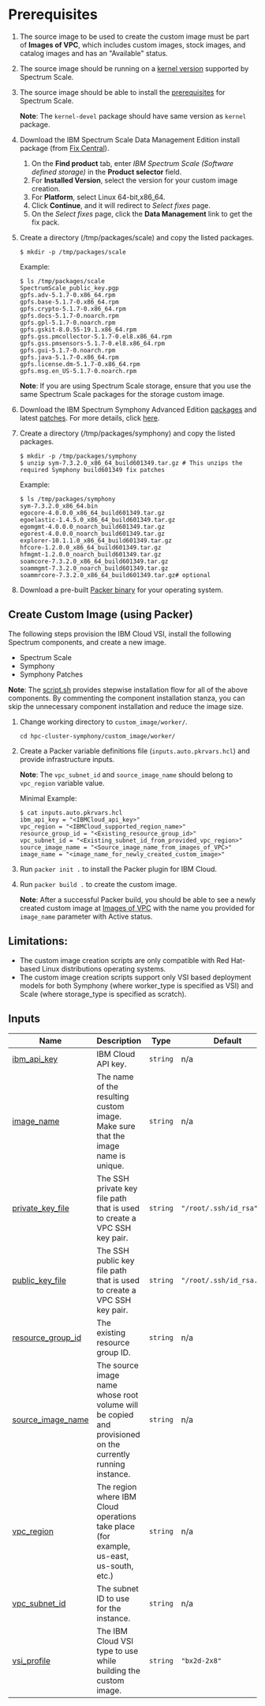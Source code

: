 # Prerequisites

1. The source image to be used to create the custom image must be part of **Images of VPC**, which includes custom images, stock images, and catalog images and has an "Available" status.


2. The source image should be running on a [kernel version](https://www.ibm.com/docs/en/spectrum-scale?topic=STXKQY/gpfsclustersfaq.html#fsi) supported by Spectrum Scale.


3. The source image should be able to install the [prerequisites](https://www.ibm.com/docs/en/spectrum-scale/5.1.5?topic=gpfs-software-requirements) for Spectrum Scale.
   
   **Note**: The `kernel-devel` package should have same version as `kernel` package. 


4. Download the IBM Spectrum Scale Data Management Edition install package (from [Fix Central](https://www.ibm.com/support/fixcentral)). 
   1. On the **Find product** tab, enter _IBM Spectrum Scale (Software defined storage)_ in the **Product selector** field.
   2. For **Installed Version**, select the version for your custom image creation.
   3. For **Platform**, select Linux 64-bit,x86_64.
   4. Click **Continue**, and it will redirect to _Select fixes_ page.
   5. On the _Select fixes_ page, click the **Data Management** link to get the fix pack.


5. Create a directory (/tmp/packages/scale) and copy the listed packages.

   ```cli
   $ mkdir -p /tmp/packages/scale
   ```

   Example:
   ```cli
   $ ls /tmp/packages/scale
   SpectrumScale_public_key.pgp
   gpfs.adv-5.1.7-0.x86_64.rpm
   gpfs.base-5.1.7-0.x86_64.rpm
   gpfs.crypto-5.1.7-0.x86_64.rpm
   gpfs.docs-5.1.7-0.noarch.rpm
   gpfs.gpl-5.1.7-0.noarch.rpm
   gpfs.gskit-8.0.55-19.1.x86_64.rpm
   gpfs.gss.pmcollector-5.1.7-0.el8.x86_64.rpm
   gpfs.gss.pmsensors-5.1.7-0.el8.x86_64.rpm
   gpfs.gui-5.1.7-0.noarch.rpm
   gpfs.java-5.1.7-0.x86_64.rpm
   gpfs.license.dm-5.1.7-0.x86_64.rpm
   gpfs.msg.en_US-5.1.7-0.noarch.rpm
    ```

   **Note**: If you are using Spectrum Scale storage, ensure that you use the same Spectrum Scale packages for the storage custom image.


6. Download the IBM Spectrum Symphony Advanced Edition [packages](https://www.ibm.com/software/passportadvantage/pao_customer.html) and latest [patches](https://www.ibm.com/support/fixcentral). For more details, click [here](https://www.ibm.com/docs/en/spectrum-symphony/7.3.2?topic=installation-upgrade-version-732-fix-601349).


7. Create a directory (/tmp/packages/symphony) and copy the listed packages.

   ```cli
   $ mkdir -p /tmp/packages/symphony
   $ unzip sym-7.3.2.0_x86_64_build601349.tar.gz # This unzips the required Symphony build601349 fix patches
   ```
   
   Example:
   ```cli
   $ ls /tmp/packages/symphony
   sym-7.3.2.0_x86_64.bin                                   
   egocore-4.0.0.0_x86_64_build601349.tar.gz       
   egoelastic-1.4.5.0_x86_64_build601349.tar.gz    
   egomgmt-4.0.0.0_noarch_build601349.tar.gz       
   egorest-4.0.0.0_noarch_build601349.tar.gz       
   explorer-10.1.1.0_x86_64_build601349.tar.gz     
   hfcore-1.2.0.0_x86_64_build601349.tar.gz
   hfmgmt-1.2.0.0_noarch_build601349.tar.gz
   soamcore-7.3.2.0_x86_64_build601349.tar.gz
   soammgmt-7.3.2.0_noarch_build601349.tar.gz
   soammrcore-7.3.2.0_x86_64_build601349.tar.gz# optional 
    ```
   
8. Download a pre-built [Packer binary](https://www.packer.io/downloads) for your operating system.

## Create Custom Image (using Packer)

The following steps provision the IBM Cloud VSI, install the following Spectrum components, and create a new image.
   - Spectrum Scale
   - Symphony
   - Symphony Patches

   **Note**: The [script.sh](script.sh) provides stepwise installation flow for all of the above components. By commenting the component installation stanza, you can skip the unnecessary component installation and reduce the image size.

1. Change working directory to `custom_image/worker/`.

   ```cli
   cd hpc-cluster-symphony/custom_image/worker/
   ```

2. Create a Packer variable definitions file (`inputs.auto.pkrvars.hcl`) and provide infrastructure inputs.
    
   **Note**: The `vpc_subnet_id` and `source_image_name` should belong to `vpc_region` variable value. 

   Minimal Example:

   ```jsonc
   $ cat inputs.auto.pkrvars.hcl
   ibm_api_key = "<IBMCloud_api_key>"
   vpc_region = "<IBMCloud_supported_region_name>"
   resource_group_id = "<Existing_resource_group_id>"
   vpc_subnet_id = "<Existing_subnet_id_from_provided_vpc_region>"
   source_image_name = "<Source_image_name_from_images_of_VPC>"
   image_name = "<image_name_for_newly_created_custom_image>"
    ```

3. Run `packer init .` to install the Packer plugin for IBM Cloud.


4. Run `packer build .` to create the custom image.

   **Note**: After a successful Packer build, you should be able to see a newly created custom image at [Images of VPC](https://cloud.ibm.com/vpc-ext/compute/images) with the name you provided for `image_name` parameter with Active status.


## Limitations:

- The custom image creation scripts are only compatible with Red Hat-based Linux distributions operating systems.
- The custom image creation scripts support only VSI based deployment models for both Symphony (where worker_type is specified as VSI) and Scale (where storage_type is specified as scratch). 

<!-- BEGIN_TF_DOCS -->
## Inputs

| Name | Description | Type | Default | Required |
|------|-------------|------|---------|:--------:|
| <a name="input_ibm_api_key"></a> [ibm\_api\_key](#input\_ibm\_api\_key) | IBM Cloud API key. | `string` | n/a | yes |
| <a name="input_image_name"></a> [image\_name](#input\_image\_name) | The name of the resulting custom image. Make sure that the image name is unique. | `string` | n/a | yes |
| <a name="input_private_key_file"></a> [private\_key\_file](#input\_private\_key\_file) | The SSH private key file path that is used to create a VPC SSH key pair. | `string` | `"/root/.ssh/id_rsa"` | no |
| <a name="input_public_key_file"></a> [public\_key\_file](#input\_public\_key\_file) | The SSH public key file path that is used to create a VPC SSH key pair. | `string` | `"/root/.ssh/id_rsa.pub"` | no |
| <a name="input_resource_group_id"></a> [resource\_group\_id](#input\_resource\_group\_id) | The existing resource group ID. | `string` | n/a | yes |
| <a name="input_source_image_name"></a> [source\_image\_name](#input\_source\_image\_name) | The source image name whose root volume will be copied and provisioned on the currently running instance. | `string` | n/a | yes |
| <a name="input_vpc_region"></a> [vpc\_region](#input\_vpc\_region) | The region where IBM Cloud operations take place (for example, us-east, us-south, etc.) | `string` | n/a | yes |
| <a name="input_vpc_subnet_id"></a> [vpc\_subnet\_id](#input\_vpc\_subnet\_id) | The subnet ID to use for the instance. | `string` | n/a | yes |
| <a name="input_vsi_profile"></a> [vsi\_profile](#input\_vsi\_profile) | The IBM Cloud VSI type to use while building the custom image. | `string` | `"bx2d-2x8"` | no |

